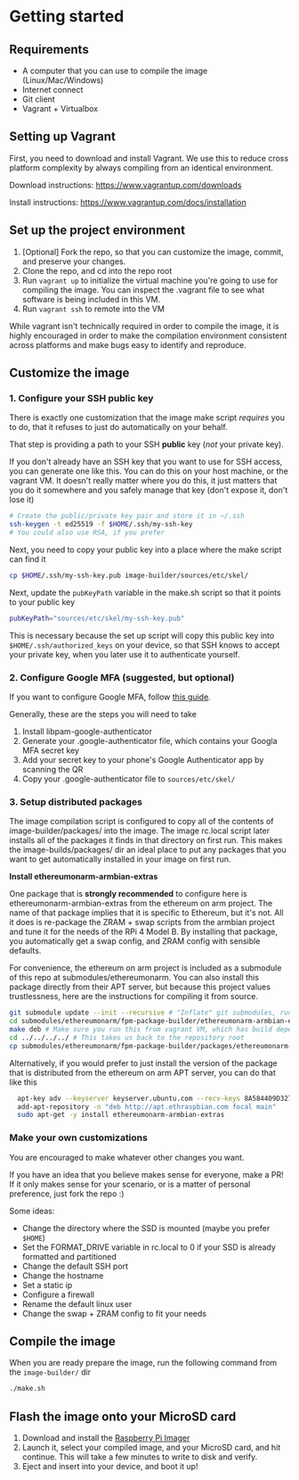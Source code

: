 # Getting started

## Requirements

- A computer that you can use to compile the image (Linux/Mac/Windows)
- Internet connect
- Git client
- Vagrant + Virtualbox

## Setting up Vagrant

First, you need to download and install Vagrant.
We use this to reduce cross platform complexity by always compiling from an identical environment.

Download instructions: https://www.vagrantup.com/downloads

Install instructions: https://www.vagrantup.com/docs/installation

## Set up the project environment

1. [Optional] Fork the repo, so that you can customize the image, commit, and preserve your changes.
2. Clone the repo, and cd into the repo root
3. Run ```vagrant up``` to initialize the virtual machine you're going to use for compiling the image. You can inspect the .vagrant file to see what software is being included in this VM.
4. Run ```vagrant ssh``` to remote into the VM

While vagrant isn't technically required in order to compile the image, it is highly encouraged in order to make the compilation environment consistent across platforms and make bugs easy to identify and reproduce. 

## Customize the image

### 1. Configure your SSH public key
There is exactly one customization that the image make script *requires* you to do, that it refuses to just do automatically on your behalf.

That step is providing a path to your SSH **public** key (*not* your private key).

If you don't already have an SSH key that you want to use for SSH access, you can generate one like this. You can do this on your host machine, or the vagrant VM. It doesn't really matter where you do this, it just matters that you do it somewhere and you safely manage that key (don't expose it, don't lose it)

```bash
# Create the public/private key pair and store it in ~/.ssh
ssh-keygen -t ed25519 -f $HOME/.ssh/my-ssh-key 
# You could also use RSA, if you prefer
```
Next, you need to copy your public key into a place where the make script can find it

```bash
cp $HOME/.ssh/my-ssh-key.pub image-builder/sources/etc/skel/
```

Next, update the ```pubKeyPath``` variable in the make.sh script so that it points to your public key

```bash
pubKeyPath="sources/etc/skel/my-ssh-key.pub"
```

This is necessary because the set up script will copy this public key into ```$HOME/.ssh/authorized_keys``` on your device, so that SSH knows to accept your private key, when you later use it to authenticate yourself.

### 2. Configure Google MFA (suggested, but optional)

If you want to configure Google MFA, follow [this guide](google-mfa.md).

Generally, these are the steps you will need to take
1. Install libpam-google-authenticator
2. Generate your .google-authenticator file, which contains your Googla MFA secret key
3. Add your secret key to your phone's Google Authenticator app by scanning the QR
3. Copy your .google-authenticator file to ```sources/etc/skel/```

### 3. Setup distributed packages

The image compilation script is configured to copy all of the contents of image-builder/packages/ into the image.
The image rc.local script later installs all of the packages it finds in that directory on first run. This makes the image-builds/packages/ dir an ideal place to put any packages that you want to get automatically installed in your image on first run.

**Install ethereumonarm-armbian-extras**

One package that is **strongly recommended** to configure here is ethereumonarm-armbian-extras from the ethereum on arm project.
The name of that package implies that it is specific to Ethereum, but it's not. All it does is re-package the ZRAM + swap scripts from the armbian project and tune it for the needs of the RPi 4 Model B. By installing that package, you automatically get a swap config, and ZRAM config with sensible defaults.

For convenience, the ethereum on arm project is included as a submodule of this repo at submodules/ethereumonarm. You can also install this package directly from their APT server, but because this project values trustlessness, here are the instructions for compiling it from source.

```bash
git submodule update --init --recursive # "Inflate" git submodules, run from repo root
cd submodules/ethereumonarm/fpm-package-builder/ethereumonarm-armbian-extras
make deb # Make sure you run this from vagrant VM, which has build dependencies installed
cd ../../../../ # This takes us back to the repository root
cp submodules/ethereumonarm/fpm-package-builder/packages/ethereumonarm-armbian-extras_1.2.0-0_all.deb image-builder/packages
```

Alternatively, if you would prefer to just install the version of the package that is distributed from the ethereum on arm APT server, you can do that like this

```bash
  apt-key adv --keyserver keyserver.ubuntu.com --recv-keys 8A584409D327B0A5
  add-apt-repository -n "deb http://apt.ethraspbian.com focal main"
  sudo apt-get -y install ethereumonarm-armbian-extras 
```

### Make your own customizations

You are encouraged to make whatever other changes you want.

If you have an idea that you believe makes sense for everyone, make a PR! If it only makes sense for your scenario, or is a matter of personal preference, just fork the repo :)

Some ideas:
- Change the directory where the SSD is mounted (maybe you prefer ```$HOME```)
- Set the FORMAT_DRIVE variable in rc.local to 0 if your SSD is already formatted and partitioned
- Change the default SSH port
- Change the hostname
- Set a static ip
- Configure a firewall
- Rename the default linux user
- Change the swap + ZRAM config to fit your needs

## Compile the image

When you are ready prepare the image, run the following command from the ```image-builder/``` dir

```bash
./make.sh
```

## Flash the image onto your MicroSD card

1. Download and install the [Raspberry Pi Imager](https://www.raspberrypi.org/software/)
2. Launch it, select your compiled image, and your MicroSD card, and hit continue. This will take a few minutes to write to disk and verify.
3. Eject and insert into your device, and boot it up!